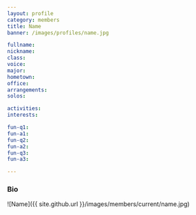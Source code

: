 ```yaml
---
layout: profile
category: members
title: Name
banner: /images/profiles/name.jpg

fullname:
nickname:
class:
voice:
major:
hometown:
office:
arrangements:
solos:

activities:
interests:

fun-q1:
fun-a1:
fun-q2:
fun-a2:
fun-q3:
fun-a3:

---
```


### Bio

![Name]({{ site.github.url }}/images/members/current/name.jpg)
